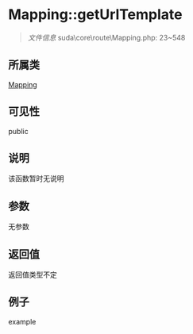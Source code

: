 # Mapping::getUrlTemplate

> *文件信息* suda\core\route\Mapping.php: 23~548
## 所属类 

[Mapping](../Mapping.md)

## 可见性

  public  
## 说明

该函数暂时无说明

## 参数

无参数

## 返回值
返回值类型不定

## 例子

example